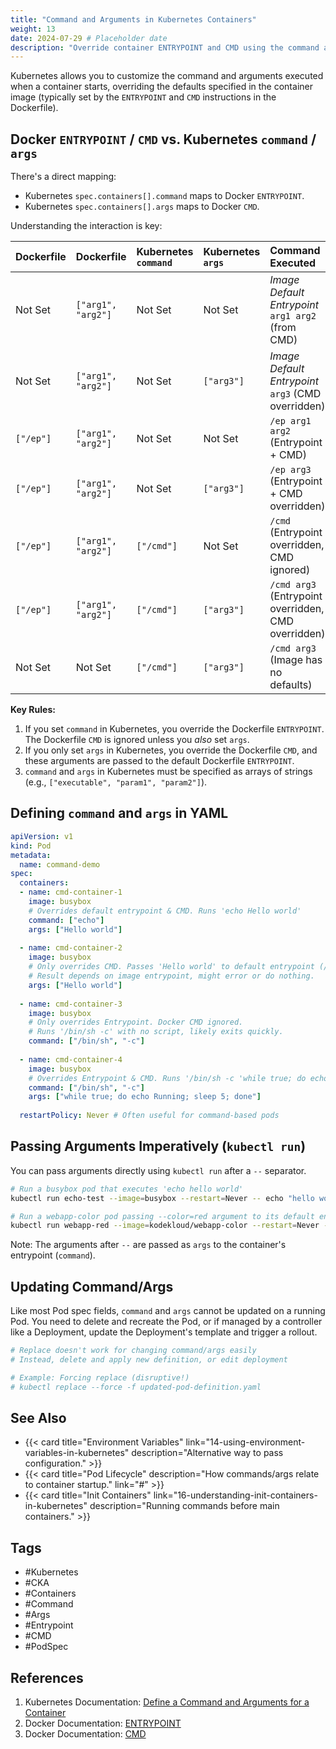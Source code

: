 ```yaml
---
title: "Command and Arguments in Kubernetes Containers"
weight: 13
date: 2024-07-29 # Placeholder date
description: "Override container ENTRYPOINT and CMD using the command and args fields in Kubernetes Pod specifications."
---
```


Kubernetes allows you to customize the command and arguments executed when a container starts, overriding the defaults specified in the container image (typically set by the `ENTRYPOINT` and `CMD` instructions in the Dockerfile).

## Docker `ENTRYPOINT` / `CMD` vs. Kubernetes `command` / `args`

There's a direct mapping:

-   Kubernetes `spec.containers[].command` maps to Docker `ENTRYPOINT`.
-   Kubernetes `spec.containers[].args` maps to Docker `CMD`.

Understanding the interaction is key:

| Dockerfile         | Dockerfile         | Kubernetes `command` | Kubernetes `args` | Command Executed                                      |
| :----------------- | :----------------- | :------------------- | :---------------- | :---------------------------------------------------- |
| Not Set            | `["arg1", "arg2"]` | Not Set              | Not Set           | *Image Default Entrypoint* `arg1 arg2` (from CMD)     |
| Not Set            | `["arg1", "arg2"]` | Not Set              | `["arg3"]`        | *Image Default Entrypoint* `arg3` (CMD overridden)    |
| `["/ep"]`          | `["arg1", "arg2"]` | Not Set              | Not Set           | `/ep arg1 arg2` (Entrypoint + CMD)                    |
| `["/ep"]`          | `["arg1", "arg2"]` | Not Set              | `["arg3"]`        | `/ep arg3` (Entrypoint + CMD overridden)            |
| `["/ep"]`          | `["arg1", "arg2"]` | `["/cmd"]`           | Not Set           | `/cmd` (Entrypoint overridden, CMD ignored)           |
| `["/ep"]`          | `["arg1", "arg2"]` | `["/cmd"]`           | `["arg3"]`        | `/cmd arg3` (Entrypoint overridden, CMD overridden) |
| Not Set            | Not Set            | `["/cmd"]`           | `["arg3"]`        | `/cmd arg3` (Image has no defaults)                 |

**Key Rules:**

1.  If you set `command` in Kubernetes, you override the Dockerfile `ENTRYPOINT`. The Dockerfile `CMD` is ignored unless you *also* set `args`.
2.  If you only set `args` in Kubernetes, you override the Dockerfile `CMD`, and these arguments are passed to the default Dockerfile `ENTRYPOINT`.
3.  `command` and `args` in Kubernetes must be specified as arrays of strings (e.g., `["executable", "param1", "param2"]`).

## Defining `command` and `args` in YAML

```yaml
apiVersion: v1
kind: Pod
metadata:
  name: command-demo
spec:
  containers:
  - name: cmd-container-1
    image: busybox
    # Overrides default entrypoint & CMD. Runs 'echo Hello world'
    command: ["echo"]
    args: ["Hello world"]
    
  - name: cmd-container-2
    image: busybox
    # Only overrides CMD. Passes 'Hello world' to default entrypoint (/bin/sh)
    # Result depends on image entrypoint, might error or do nothing.
    args: ["Hello world"]
    
  - name: cmd-container-3
    image: busybox
    # Only overrides Entrypoint. Docker CMD ignored.
    # Runs '/bin/sh -c' with no script, likely exits quickly.
    command: ["/bin/sh", "-c"]
    
  - name: cmd-container-4
    image: busybox
    # Overrides Entrypoint & CMD. Runs '/bin/sh -c 'while true; do echo Running; sleep 5; done''
    command: ["/bin/sh", "-c"]
    args: ["while true; do echo Running; sleep 5; done"]
    
  restartPolicy: Never # Often useful for command-based pods
```

## Passing Arguments Imperatively (`kubectl run`)

You can pass arguments directly using `kubectl run` after a `--` separator.

```bash
# Run a busybox pod that executes 'echo hello world'
kubectl run echo-test --image=busybox --restart=Never -- echo "hello world"

# Run a webapp-color pod passing --color=red argument to its default entrypoint
kubectl run webapp-red --image=kodekloud/webapp-color --restart=Never -- --color=red 
```
Note: The arguments after `--` are passed as `args` to the container's entrypoint (`command`).

## Updating Command/Args

Like most Pod spec fields, `command` and `args` cannot be updated on a running Pod. You need to delete and recreate the Pod, or if managed by a controller like a Deployment, update the Deployment's template and trigger a rollout.

```bash
# Replace doesn't work for changing command/args easily
# Instead, delete and apply new definition, or edit deployment

# Example: Forcing replace (disruptive!)
# kubectl replace --force -f updated-pod-definition.yaml
```

## See Also

- {{< card title="Environment Variables" link="14-using-environment-variables-in-kubernetes" description="Alternative way to pass configuration." >}}
- {{< card title="Pod Lifecycle" description="How commands/args relate to container startup." link="#" >}} <!-- Add link -->
- {{< card title="Init Containers" link="16-understanding-init-containers-in-kubernetes" description="Running commands before main containers." >}}

## Tags

- #Kubernetes
- #CKA
- #Containers
- #Command
- #Args
- #Entrypoint
- #CMD
- #PodSpec

## References

1.  Kubernetes Documentation: [Define a Command and Arguments for a Container](https://kubernetes.io/docs/tasks/inject-data-application/define-command-argument-container/)
2.  Docker Documentation: [ENTRYPOINT](https://docs.docker.com/engine/reference/builder/#entrypoint)
3.  Docker Documentation: [CMD](https://docs.docker.com/engine/reference/builder/#cmd) 